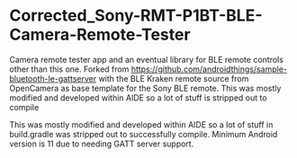 # Corrected_Sony-RMT-P1BT-BLE-Camera-Remote-Tester
Camera remote tester app and an eventual library for BLE remote controls other than this one. Forked from https://github.com/androidthings/sample-bluetooth-le-gattserver with the BLE Kraken remote source from OpenCamera as base template for the Sony BLE remote. This was mostly modified and developed within AIDE so a lot of stuff is stripped out to compile

This was mostly modified and developed within AIDE so a lot of stuff in build.gradle was stripped out to successfully compile. Minimum Android version is 11 due to needing GATT server support.
